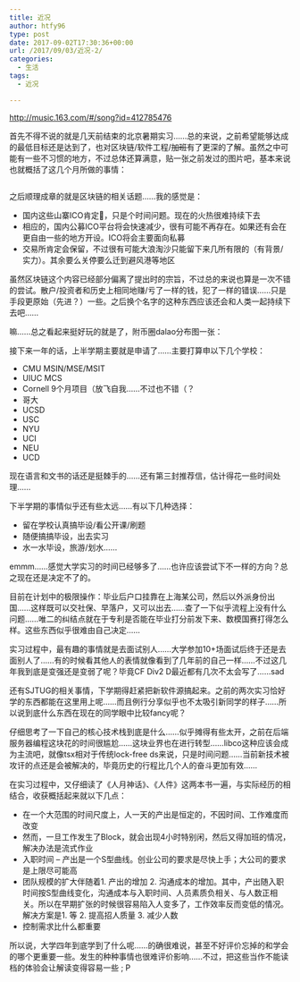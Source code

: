 ```yaml
---
title: 近况
author: htfy96
type: post
date: 2017-09-02T17:30:36+00:00
url: /2017/09/03/近况-2/
categories:
  - 生活
tags:
  - 近况

---
```

http://music.163.com/#/song?id=412785476

首先不得不说的就是几天前结束的北京暑期实习……总的来说，之前希望能够达成的最低目标还是达到了，也对区块链/软件工程/<del>加班</del>有了更深的了解。虽然之中可能有一些不习惯的地方，不过总体还算满意，贴一张之前发过的图片吧，基本来说也就概括了这几个月所做的事情：

<img class="alignnone size-medium wp-image-348" src="https://i2.wp.com/intmainreturn0.com/wp-content/uploads/2017/09/intern.png?resize=300%2C188&#038;ssl=1" alt="" srcset="https://i2.wp.com/intmainreturn0.com/wp-content/uploads/2017/09/intern.png?resize=300%2C188&ssl=1 300w, https://i2.wp.com/intmainreturn0.com/wp-content/uploads/2017/09/intern.png?w=640&ssl=1 640w" sizes="(max-width: 300px) 85vw, 300px" data-recalc-dims="1" />

之后顺理成章的就是区块链的相关话题……我的感觉是：

  * 国内这些山寨ICO肯定<span class="st">💊，只是个时间问题。现在的火热很难持续下去</span>
  * 相应的，国内公募ICO平台将会快速减少，很有可能不再存在。如果还有会在更自由一些的地方开设。ICO将会主要面向私募
  * 交易所肯定会保留，不过很有可能大浪淘沙只能留下来几所有限的（有背景/实力）。其余要么关停要么迁到避风港等地区

虽然区块链这个内容已经部分偏离了提出时的宗旨，不过总的来说也算是一次不错的尝试。散户/投资者和历史上相同地赚/亏了一样的钱，犯了一样的错误……只是手段更原始（先进？）一些。之后换个名字的这种东西应该还会和人类一起持续下去吧……<img class="wp-image-350 alignnone" src="https://i0.wp.com/intmainreturn0.com/wp-content/uploads/2017/09/ubiaoqing58ee5e6c4a5da15404.jpg?resize=91%2C95&#038;ssl=1" alt="" data-recalc-dims="1" />

嘛……总之看起来挺好玩的就是了，附币圈dalao分布图一张：<img class="size-medium wp-image-351 alignnone" src="https://i2.wp.com/intmainreturn0.com/wp-content/uploads/2017/09/Screenshot-from-2017-08-22-18-24-29.png?resize=300%2C217&#038;ssl=1" alt="" srcset="https://i2.wp.com/intmainreturn0.com/wp-content/uploads/2017/09/Screenshot-from-2017-08-22-18-24-29.png?resize=300%2C217&ssl=1 300w, https://i2.wp.com/intmainreturn0.com/wp-content/uploads/2017/09/Screenshot-from-2017-08-22-18-24-29.png?w=675&ssl=1 675w" sizes="(max-width: 300px) 85vw, 300px" data-recalc-dims="1" />

接下来一年的话，上半学期主要就是申请了……主要打算申以下几个学校：

  * CMU MSIN/MSE/MSIT
  * UIUC MCS
  * Cornell 9个月项目（放飞自我……不过也不错（？
  * 哥大
  * UCSD
  * USC
  * NYU
  * UCI
  * NEU
  * UCD

现在语言和文书的话还是挺棘手的……还有第三封推荐信，估计得花一些时间处理……

下半学期的事情似乎还有些太远……有以下几种选择：

  * 留在学校认真搞毕设/看公开课/刷题
  * 随便搞搞毕设，出去实习
  * 水一水毕设，旅游/划水……

emmm……感觉大学实习的时间已经够多了……也许应该尝试下不一样的方向？总之现在还是决定不了的。

目前在计划中的极限操作：毕业后户口挂靠在上海某公司，然后以外派身份出国……这样既可以交社保、早落户，又可以出去……查了一下似乎流程上没有什么问题……唯二的纠结点就在于专利是否能在毕业打分前发下来、数模国赛打得怎么样。这些东西似乎很难由自己决定……

实习过程中，最有趣的事情就是去面试别人……大学参加10+场面试后终于还是去面别人了……有的时候看其他人的表情就像看到了几年前的自己一样……不过这几年我到底是变强还是变弱了呢？毕竟CF Div2 D最近都有几次不太会写了……sad<img class="alignnone wp-image-353" src="https://i1.wp.com/intmainreturn0.com/wp-content/uploads/2017/09/zhili4.jpg?resize=73%2C70&#038;ssl=1" alt="" data-recalc-dims="1" />

还有SJTUG的相关事情，下学期得赶紧把新软件源搞起来。之前的两次实习恰好学的东西都能在这里用上呢……而且例行分享似乎也不太吸引新同学的样子……所以说到底什么东西在现在的同学眼中比较fancy呢？

仔细思考了一下自己的核心技术栈到底是什么……似乎摊得有些太开，之前在后端服务器编程这块花的时间很尴尬……这块业界也在进行转型……libco这种应该会成为主流吧，就像tsx相对于传统lock-free ds来说，只是时间问题……当前新技术被攻讦的点还是会被解决的，毕竟历史的行程比几个人的奋斗更加有效……

在实习过程中，又仔细读了《人月神话》、《人件》这两本书一遍，与实际经历的相结合，收获概括起来就以下几点：

  * 在一个大范围的时间尺度上，人一天的产出是恒定的，不因时间、工作难度而改变
  * 然而，一旦工作发生了Block，就会出现4小时特别闲，然后又得加班的情况，解决办法是流式作业
  * 入职时间 &#8211; 产出是一个S型曲线。创业公司的要求是尽快上手；大公司的要求是上限尽可能高
  * 团队规模的扩大伴随着1. 产出的增加 2. 沟通成本的增加。其中，产出随入职时间按S型曲线变化，沟通成本与入职时间、人员素质负相关、与人数正相关。所以在早期扩张的时候很容易陷入人变多了，工作效率反而变低的情况。解决方案是1. 等 2. 提高招人质量 3. 减少人数
  * 控制需求比什么都重要

所以说，大学四年到底学到了什么呢……的确很难说，甚至不好评价忘掉的和学会的哪个更重要一些。发生的种种事情也很难评价影响……不过，把这些当作不能读档的体验会让解读变得容易一些 ; P

<img class="size-medium wp-image-355 alignnone" src="https://i0.wp.com/intmainreturn0.com/wp-content/uploads/2017/09/Screenshot-from-2016-11-30-22-40-16.png?resize=280%2C300&#038;ssl=1" alt="" srcset="https://i0.wp.com/intmainreturn0.com/wp-content/uploads/2017/09/Screenshot-from-2016-11-30-22-40-16.png?resize=280%2C300&ssl=1 280w, https://i0.wp.com/intmainreturn0.com/wp-content/uploads/2017/09/Screenshot-from-2016-11-30-22-40-16.png?resize=768%2C821&ssl=1 768w, https://i0.wp.com/intmainreturn0.com/wp-content/uploads/2017/09/Screenshot-from-2016-11-30-22-40-16.png?w=790&ssl=1 790w" sizes="(max-width: 280px) 85vw, 280px" data-recalc-dims="1" />

&nbsp;

&nbsp;